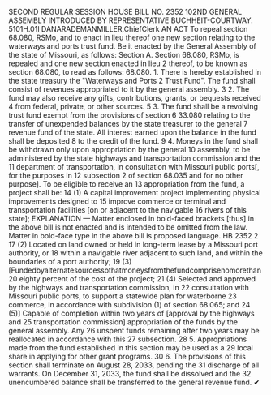 SECOND REGULAR SESSION
HOUSE BILL NO. 2352
102ND GENERAL ASSEMBLY
INTRODUCED BY REPRESENTATIVE BUCHHEIT-COURTWAY.
5101H.01I DANARADEMANMILLER,ChiefClerk
AN ACT
To repeal section 68.080, RSMo, and to enact in lieu thereof one new section relating to the
waterways and ports trust fund.
Be it enacted by the General Assembly of the state of Missouri, as follows:
Section A. Section 68.080, RSMo, is repealed and one new section enacted in lieu
2 thereof, to be known as section 68.080, to read as follows:
68.080. 1. There is hereby established in the state treasury the "Waterways and Ports
2 Trust Fund". The fund shall consist of revenues appropriated to it by the general assembly.
3 2. The fund may also receive any gifts, contributions, grants, or bequests received
4 from federal, private, or other sources.
5 3. The fund shall be a revolving trust fund exempt from the provisions of section
6 33.080 relating to the transfer of unexpended balances by the state treasurer to the general
7 revenue fund of the state. All interest earned upon the balance in the fund shall be deposited
8 to the credit of the fund.
9 4. Moneys in the fund shall be withdrawn only upon appropriation by the general
10 assembly, to be administered by the state highways and transportation commission and the
11 department of transportation, in consultation with Missouri public ports[, for the purposes in
12 subsection 2 of section 68.035 and for no other purpose]. To be eligible to receive an
13 appropriation from the fund, a project shall be:
14 (1) A capital improvement project implementing physical improvements designed to
15 improve commerce or terminal and transportation facilities [on or adjacent to the navigable
16 rivers of this state];
EXPLANATION — Matter enclosed in bold-faced brackets [thus] in the above bill is not enacted and is
intended to be omitted from the law. Matter in bold-face type in the above bill is proposed language.
HB 2352 2
17 (2) Located on land owned or held in long-term lease by a Missouri port authority, or
18 within a navigable river adjacent to such land, and within the boundaries of a port authority;
19 (3) [Fundedbyalternatesourcessothatmoneysfromthefundcomprisenomorethan
20 eighty percent of the cost of the project;
21 (4) Selected and approved by the highways and transportation commission, in
22 consultation with Missouri public ports, to support a statewide plan for waterborne
23 commerce, in accordance with subdivision (1) of section 68.065; and
24 (5)] Capable of completion within two years of [approval by the highways and
25 transportation commission] appropriation of the funds by the general assembly. Any
26 unspent funds remaining after two years may be reallocated in accordance with this
27 subsection.
28 5. Appropriations made from the fund established in this section may be used as a
29 local share in applying for other grant programs.
30 6. The provisions of this section shall terminate on August 28, 2033, pending the
31 discharge of all warrants. On December 31, 2033, the fund shall be dissolved and the
32 unencumbered balance shall be transferred to the general revenue fund.
✔